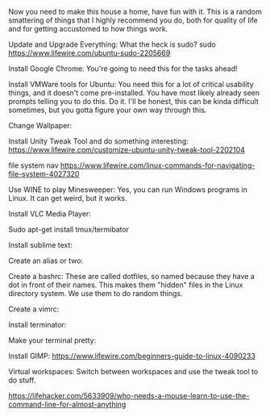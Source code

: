 Now you need to make this house a home, have fun with it. This is a random smattering of things that I highly recommend you do, both for quality of life and for getting accustomed to how things work.

Update and Upgrade Everything:
What the heck is sudo?
sudo https://www.lifewire.com/ubuntu-sudo-2205669

Install Google Chrome:
You're going to need this for the tasks ahead! 

Install VMWare tools for Ubuntu:
You need this for a lot of critical usability things, and it doesn't come pre-installed. You have most likely already seen prompts telling you to do this. Do it. I'll be honest, this can be kinda difficult sometimes, but you gotta figure your own way through this. 

Change Wallpaper:

Install Unity Tweak Tool and do something interesting:
https://www.lifewire.com/customize-ubuntu-unity-tweak-tool-2202104

file system nav
https://www.lifewire.com/linux-commands-for-navigating-file-system-4027320

Use WINE to play Minesweeper:
Yes, you can run Windows programs in Linux. It can get weird, but it works.

Install VLC Media Player:

Sudo apt-get install tmux/termibator

Install sublime text:

Create an alias or two:

Create a bashrc:
These are called dotfiles, so named because they have a dot in front of their names. This makes them "hidden" files in the Linux directory system. We use them to do random things.

Create a vimrc:

Install terminator:

Make your terminal pretty:

Install GIMP:
 https://www.lifewire.com/beginners-guide-to-linux-4090233
 
Virtual workspaces:
Switch between workspaces and use the tweak tool to do stuff.

https://lifehacker.com/5633909/who-needs-a-mouse-learn-to-use-the-command-line-for-almost-anything
